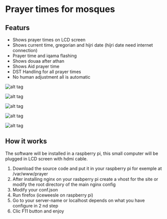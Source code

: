 # Prayer times for mosques ###

## Featurs

* Shows prayer times on LCD screen
* Shows current time, gregorian and hijri date (hijri date need internet connection) 
* Prayer time and iqama flashing
* Shows douaa after athan
* Shows Aid prayer time
* DST Handling for all prayer times
* No human adjustment all is automatic

![alt tag](http://priere.mosquee-houilles.fr/img/screenshot-1.png)

![alt tag](http://priere.mosquee-houilles.fr/img/screenshot-2.jpg)

![alt tag](http://priere.mosquee-houilles.fr/img/configure.png)

![alt tag](http://priere.mosquee-houilles.fr/img/screenshot-3.png)

![alt tag](http://priere.mosquee-houilles.fr/img/douaa-after-athan.svg)

## How it works

The software will be installed in a raspberry pi, this small computer will be plugged in LCD screen with hdmi cable. 

1. Download the source code and put it in your raspberry pi for exemple at /var/www/prayer
2. After installing nginx on your rasbperry pi create a vhost for the site or modify the root directory of the main nginx config
3. Modify your conf.json
4. Run firefox (iceweesle on raspberry pi)
5. Go to your server-name or localhost depends on what you have configure in 2 nd step
6. Clic F11 button and enjoy